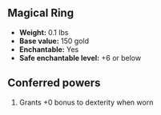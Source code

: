 ## Magical Ring
- **Weight:** 0.1 lbs
- **Base value:** 150 gold
- **Enchantable:** Yes
- **Safe enchantable level:** +6 or below
## Conferred powers
1. Grants +0 bonus to dexterity when worn
